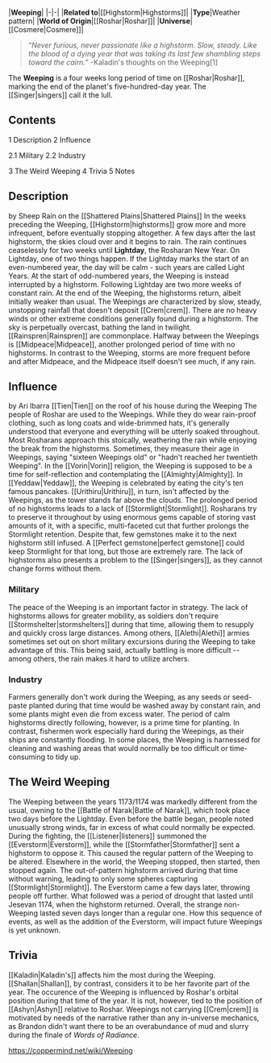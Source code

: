 |**Weeping**|
|-|-|
|**Related to**|[[Highstorm\|Highstorms]]|
|**Type**|Weather pattern|
|**World of Origin**|[[Roshar\|Roshar]]|
|**Universe**|[[Cosmere\|Cosmere]]|

>“*Never furious, never passionate like a highstorm. Slow, steady. Like the blood of a dying year that was taking its last few shambling steps toward the cairn.*”
\-Kaladin's thoughts on the Weeping[1]


The **Weeping** is a four weeks long period of time on [[Roshar\|Roshar]], marking the end of the planet's five-hundred-day year. The [[Singer\|singers]] call it the lull.

## Contents

1 Description
2 Influence

2.1 Military
2.2 Industry


3 The Weird Weeping
4 Trivia
5 Notes


## Description
 by  Sheep  Rain on the [[Shattered Plains\|Shattered Plains]]
In the weeks preceding the Weeping, [[Highstorm\|highstorms]] grow more and more infrequent, before eventually stopping altogether. A few days after the last highstorm, the skies cloud over and it begins to rain. The rain continues ceaselessly for two weeks until **Lightday**, the Rosharan New Year. On Lightday, one of two things happen. If the Lightday marks the start of an even-numbered year, the day will be calm - such years are called Light Years. At the start of odd-numbered years, the Weeping is instead interrupted by a highstorm. Following Lightday are two more weeks of constant rain. At the end of the Weeping, the highstorms return, albeit initially weaker than usual.
The Weepings are characterized by slow, steady, unstopping rainfall that doesn't deposit [[Crem\|crem]]. There are no heavy winds or other extreme conditions generally found during a highstorm. The sky is perpetually overcast, bathing the land in twilight. [[Rainspren\|Rainspren]] are commonplace.
Halfway between the Weepings is [[Midpeace\|Midpeace]], another prolonged period of time with no highstorms. In contrast to the Weeping, storms are more frequent before and after Midpeace, and the Midpeace itself doesn't see much, if any rain.

## Influence
 by  Ari Ibarra  [[Tien\|Tien]] on the roof of his house during the Weeping
The people of Roshar are used to the Weepings. While they do wear rain-proof clothing, such as long coats and wide-brimmed hats, it's generally understood that everyone and everything will be utterly soaked throughout. Most Rosharans approach this stoically, weathering the rain while enjoying the break from the highstorms. Sometimes, they measure their age in Weepings, saying "sixteen Weepings old" or "hadn't reached her twentieth Weeping".
In the [[Vorin\|Vorin]] religion, the Weeping is supposed to be a time for self-reflection and contemplating the [[Almighty\|Almighty]]. In [[Yeddaw\|Yeddaw]], the Weeping is celebrated by eating the city's ten famous pancakes. [[Urithiru\|Urithiru]], in turn, isn't affected by the Weepings, as the tower stands far above the clouds.
The prolonged period of no highstorms leads to a lack of [[Stormlight\|Stormlight]]. Rosharans try to preserve it throughout by using enormous gems capable of storing vast amounts of it, with a specific, multi-faceted cut that further prolongs the Stormlight retention. Despite that, few gemstones make it to the next highstorm still infused. A [[Perfect gemstone\|perfect gemstone]] could keep Stormlight for that long, but those are extremely rare. The lack of highstorms also presents a problem to the [[Singer\|singers]], as they cannot change forms without them.

### Military
The peace of the Weeping is an important factor in strategy. The lack of highstorms allows for greater mobility, as soldiers don't require [[Stormshelter\|stormshelters]] during that time, allowing them to resupply and quickly cross large distances. Among others, [[Alethi\|Alethi]] armies sometimes set out on short military excursions during the Weeping to take advantage of this. This being said, actually battling is more difficult -- among others, the rain makes it hard to utilize archers.

### Industry
Farmers generally don't work during the Weeping, as any seeds or seed-paste planted during that time would be washed away by constant rain, and some plants might even die from excess water. The period of calm highstorms directly following, however, is a prime time for planting. In contrast, fishermen work especially hard during the Weepings, as their ships are constantly flooding.
In some places, the Weeping is harnessed for cleaning and washing areas that would normally be too difficult or time-consuming to tidy up.

## The Weird Weeping
The Weeping between the years 1173/1174 was markedly different from the usual, owning to the [[Battle of Narak\|Battle of Narak]], which took place two days before the Lightday. Even before the battle began, people noted unusually strong winds, far in excess of what could normally be expected. During the fighting, the [[Listener\|listeners]] summoned the [[Everstorm\|Everstorm]], while the [[Stormfather\|Stormfather]] sent a highstorm to oppose it. This caused the regular pattern of the Weeping to be altered.
Elsewhere in the world, the Weeping stopped, then started, then stopped again. The out-of-pattern highstorm arrived during that time without warning, leading to only some spheres capturing [[Stormlight\|Stormlight]]. The Everstorm came a few days later, throwing people off further. What followed was a period of drought that lasted until Jesevan 1174, when the highstorm returned. Overall, the strange non-Weeping lasted seven days longer than a regular one.
How this sequence of events, as well as the addition of the Everstorm, will impact future Weepings is yet unknown.

## Trivia
[[Kaladin\|Kaladin's]]  affects him the most during the Weeping. [[Shallan\|Shallan]], by contrast, considers it to be her favorite part of the year.
The occurence of the Weeping is influenced by Roshar's orbital position during that time of the year. It is not, however, tied to the position of [[Ashyn\|Ashyn]] relative to Roshar.
Weepings not carrying [[Crem\|crem]] is motivated by needs of the narrative rather than any in-universe mechanics, as Brandon didn't want there to be an overabundance of mud and slurry during the finale of *Words of Radiance*.


https://coppermind.net/wiki/Weeping